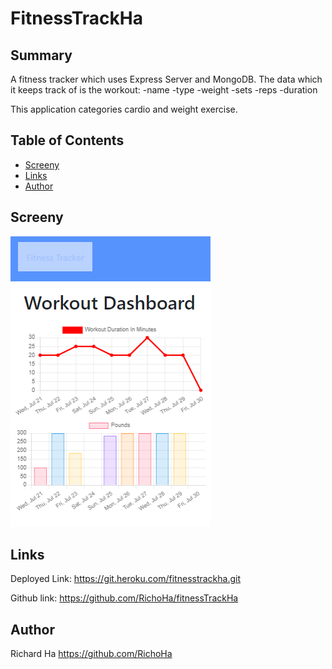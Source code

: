 # FitnessTrackHa

## Summary

A fitness tracker which uses Express Server and MongoDB.
The data which it keeps track of is the workout:
-name
-type
-weight
-sets
-reps
-duration

This application categories cardio and weight exercise.

## Table of Contents
- [Screeny](#Screeny)
- [Links](#Links)
- [Author](#Author)

## Screeny
![image of screenshot](./public/images/screeny.PNG)


## Links
Deployed Link:
https://git.heroku.com/fitnesstrackha.git

Github link:
https://github.com/RichoHa/fitnessTrackHa


## Author
Richard Ha
https://github.com/RichoHa

